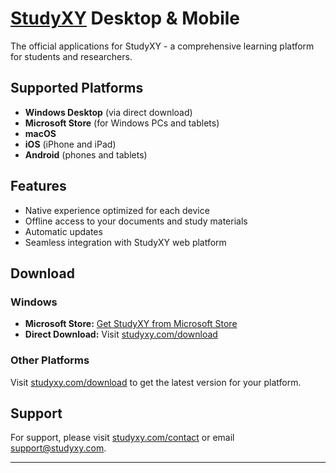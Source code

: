 # [StudyXY](https://studyxy.com) Desktop & Mobile

The official applications for StudyXY - a comprehensive learning platform for students and researchers.

## Supported Platforms

- **Windows Desktop** (via direct download)
- **Microsoft Store** (for Windows PCs and tablets)
- **macOS**
- **iOS** (iPhone and iPad)
- **Android** (phones and tablets)

## Features

- Native experience optimized for each device
- Offline access to your documents and study materials
- Automatic updates
- Seamless integration with StudyXY web platform

## Download

### Windows
- **Microsoft Store:** [Get StudyXY from Microsoft Store](https://apps.microsoft.com/detail/9n0jv409lbc9)
- **Direct Download:** Visit [studyxy.com/download](https://studyxy.com/download)

### Other Platforms
Visit [studyxy.com/download](https://studyxy.com/download) to get the latest version for your platform.

## Support

For support, please visit [studyxy.com/contact](https://studyxy.com/contact) or email support@studyxy.com.

---
